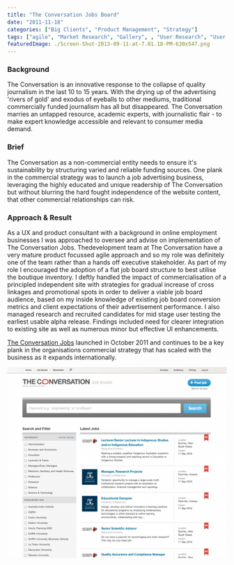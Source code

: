 ```yaml
---
title: "The Conversation Jobs Board"
date: "2011-11-18"
categories: ["Big Clients", "Product Management", "Strategy"]
tags: ["agile", "Market Research", "Gallery", , "User Research", "User Testing", "Wireframes"]
featuredImage: ./Screen-Shot-2013-09-11-at-7.01.10-PM-630x547.png
---
```


### Background

The Conversation is an innovative response to the collapse of quality journalism in the last 10 to 15 years. With the drying up of the advertising 'rivers of gold' and exodus of eyeballs to other mediums, traditional commercially funded journalism has all but disappeared. The Conversation marries an untapped resource, academic experts, with journalistic flair - to make expert knowledge accessible and relevant to consumer media demand.

### Brief

The Conversation as a non-commercial entity needs to ensure it's sustainability by structuring varied and reliable funding sources. One plank in the commercial strategy was to launch a job advertising business, leveraging the highly educated and unique readership of The Conversation but without blurring the hard fought independence of the website content, that other commercial relationships can risk.

### Approach & Result

As a UX and product consultant with a background in online employment businesses I was approached to oversee and advise on implementation of The Conversation Jobs. Thedevelopment team at The Conversation have a very mature product focussed agile approach and so my role was definitely one of the team rather than a hands off executive stakeholder. As part of my role I encouraged the adoption of a flat job board structure to best utilise the boutique inventory. I deftly handled the impact of commercialisation of a principled independent site with strategies for gradual increase of cross linkages and promotional spots in order to deliver a viable job board audience, based on my inside knowledge of existing job board conversion metrics and client expectations of their advertisement performance. I also managed research and recruited candidates for mid stage user testing the earliest usable alpha release. Findings included need for clearer integration to existing site as well as numerous minor but effective UI enhancements. 

[The Conversation Jobs](http://jobs.theconversation.edu.au/) launched in October 2011 and continues to be a key plank in the organisations commercial strategy that has scaled with the business as it expands internationally.

![](./Screen-Shot-2013-09-11-at-7.01.10-PM-630x547.png)
